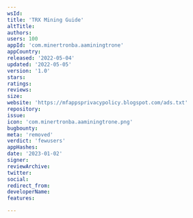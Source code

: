 ```yaml
---
wsId: 
title: 'TRX Mining Guide'
altTitle: 
authors: 
users: 100
appId: 'com.minertronba.aaminingtrone'
appCountry: 
released: '2022-05-04'
updated: '2022-05-05'
version: '1.0'
stars: 
ratings: 
reviews: 
size: 
website: 'https://mfappsprivacypolicy.blogspot.com/ads.txt'
repository: 
issue: 
icon: 'com.minertronba.aaminingtrone.png'
bugbounty: 
meta: 'removed'
verdict: 'fewusers'
appHashes: 
date: '2023-01-02'
signer: 
reviewArchive: 
twitter: 
social: 
redirect_from: 
developerName: 
features: 

---
```


